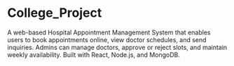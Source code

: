 # College_Project
A web-based Hospital Appointment Management System that enables users to book appointments online, view doctor schedules, and send inquiries. Admins can manage doctors, approve or reject slots, and maintain weekly availability. Built with React, Node.js, and MongoDB.
